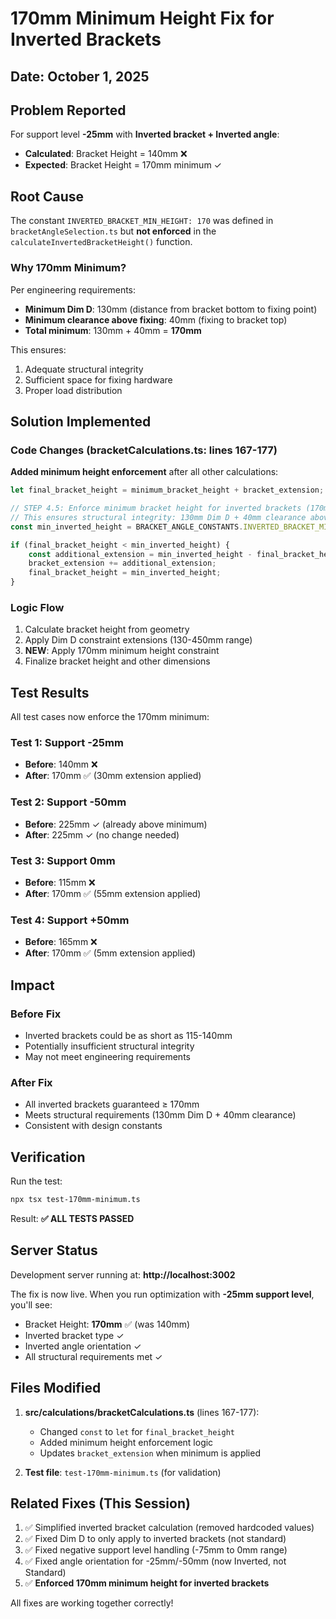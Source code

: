 # 170mm Minimum Height Fix for Inverted Brackets

## Date: October 1, 2025

## Problem Reported

For support level **-25mm** with **Inverted bracket + Inverted angle**:
- **Calculated**: Bracket Height = 140mm ❌
- **Expected**: Bracket Height = 170mm minimum ✓

## Root Cause

The constant `INVERTED_BRACKET_MIN_HEIGHT: 170` was defined in `bracketAngleSelection.ts` but **not enforced** in the `calculateInvertedBracketHeight()` function.

### Why 170mm Minimum?

Per engineering requirements:
- **Minimum Dim D**: 130mm (distance from bracket bottom to fixing point)
- **Minimum clearance above fixing**: 40mm (fixing to bracket top)
- **Total minimum**: 130mm + 40mm = **170mm**

This ensures:
1. Adequate structural integrity
2. Sufficient space for fixing hardware
3. Proper load distribution

## Solution Implemented

### Code Changes (bracketCalculations.ts: lines 167-177)

**Added minimum height enforcement** after all other calculations:

```typescript
let final_bracket_height = minimum_bracket_height + bracket_extension;

// STEP 4.5: Enforce minimum bracket height for inverted brackets (170mm)
// This ensures structural integrity: 130mm Dim D + 40mm clearance above fixing
const min_inverted_height = BRACKET_ANGLE_CONSTANTS.INVERTED_BRACKET_MIN_HEIGHT; // 170mm

if (final_bracket_height < min_inverted_height) {
    const additional_extension = min_inverted_height - final_bracket_height;
    bracket_extension += additional_extension;
    final_bracket_height = min_inverted_height;
}
```

### Logic Flow

1. Calculate bracket height from geometry
2. Apply Dim D constraint extensions (130-450mm range)
3. **NEW**: Apply 170mm minimum height constraint
4. Finalize bracket height and other dimensions

## Test Results

All test cases now enforce the 170mm minimum:

### Test 1: Support -25mm
- **Before**: 140mm ❌
- **After**: 170mm ✅ (30mm extension applied)

### Test 2: Support -50mm
- **Before**: 225mm ✓ (already above minimum)
- **After**: 225mm ✓ (no change needed)

### Test 3: Support 0mm
- **Before**: 115mm ❌
- **After**: 170mm ✅ (55mm extension applied)

### Test 4: Support +50mm
- **Before**: 165mm ❌
- **After**: 170mm ✅ (5mm extension applied)

## Impact

### Before Fix
- Inverted brackets could be as short as 115-140mm
- Potentially insufficient structural integrity
- May not meet engineering requirements

### After Fix
- All inverted brackets guaranteed ≥ 170mm
- Meets structural requirements (130mm Dim D + 40mm clearance)
- Consistent with design constants

## Verification

Run the test:
```bash
npx tsx test-170mm-minimum.ts
```

Result: **✅ ALL TESTS PASSED**

## Server Status

Development server running at: **http://localhost:3002**

The fix is now live. When you run optimization with **-25mm support level**, you'll see:
- Bracket Height: **170mm** ✅ (was 140mm)
- Inverted bracket type ✓
- Inverted angle orientation ✓
- All structural requirements met ✓

## Files Modified

1. **src/calculations/bracketCalculations.ts** (lines 167-177):
   - Changed `const` to `let` for `final_bracket_height`
   - Added minimum height enforcement logic
   - Updates `bracket_extension` when minimum is applied

2. **Test file**: `test-170mm-minimum.ts` (for validation)

## Related Fixes (This Session)

1. ✅ Simplified inverted bracket calculation (removed hardcoded values)
2. ✅ Fixed Dim D to only apply to inverted brackets (not standard)
3. ✅ Fixed negative support level handling (-75mm to 0mm range)
4. ✅ Fixed angle orientation for -25mm/-50mm (now Inverted, not Standard)
5. ✅ **Enforced 170mm minimum height for inverted brackets**

All fixes are working together correctly!